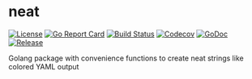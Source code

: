 # neat

[![License](https://img.shields.io/github/license/gonvenience/neat.svg)](https://github.com/gonvenience/neat/blob/master/LICENSE)
[![Go Report Card](https://goreportcard.com/badge/github.com/gonvenience/neat)](https://goreportcard.com/report/github.com/gonvenience/neat)
[![Build Status](https://travis-ci.org/gonvenience/neat.svg?branch=master)](https://travis-ci.org/gonvenience/neat)
[![Codecov](https://img.shields.io/codecov/c/github/gonvenience/neat/master.svg)](https://codecov.io/gh/gonvenience/neat)
[![GoDoc](https://godoc.org/github.com/gonvenience/neat/pkg?status.svg)](https://godoc.org/github.com/gonvenience/neat)
[![Release](https://img.shields.io/github/release/gonvenience/neat.svg)](https://github.com/gonvenience/neat/releases/latest)

Golang package with convenience functions to create neat strings like colored YAML output
